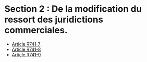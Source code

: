 # Section 2 : De la modification du ressort des juridictions commerciales.

- [Article R741-7](article-r741-7.md)
- [Article R741-8](article-r741-8.md)
- [Article R741-9](article-r741-9.md)
